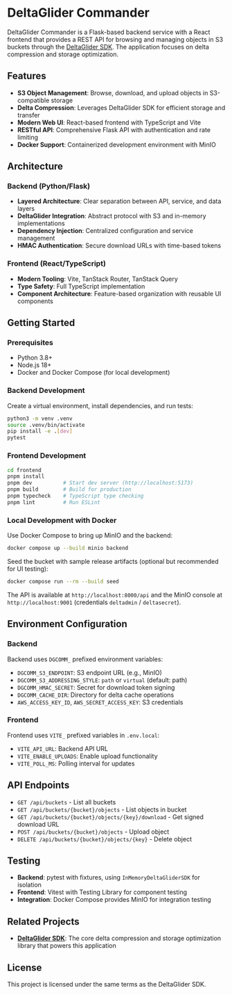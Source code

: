 # DeltaGlider Commander

DeltaGlider Commander is a Flask-based backend service with a React frontend that provides a REST API for browsing and managing objects in S3 buckets through the [DeltaGlider SDK](https://github.com/beshu-tech/deltaglider). The application focuses on delta compression and storage optimization.

## Features

- **S3 Object Management**: Browse, download, and upload objects in S3-compatible storage
- **Delta Compression**: Leverages DeltaGlider SDK for efficient storage and transfer
- **Modern Web UI**: React-based frontend with TypeScript and Vite
- **RESTful API**: Comprehensive Flask API with authentication and rate limiting
- **Docker Support**: Containerized development environment with MinIO

## Architecture

### Backend (Python/Flask)
- **Layered Architecture**: Clear separation between API, service, and data layers
- **DeltaGlider Integration**: Abstract protocol with S3 and in-memory implementations
- **Dependency Injection**: Centralized configuration and service management
- **HMAC Authentication**: Secure download URLs with time-based tokens

### Frontend (React/TypeScript)
- **Modern Tooling**: Vite, TanStack Router, TanStack Query
- **Type Safety**: Full TypeScript implementation
- **Component Architecture**: Feature-based organization with reusable UI components

## Getting Started

### Prerequisites
- Python 3.8+
- Node.js 18+
- Docker and Docker Compose (for local development)

### Backend Development

Create a virtual environment, install dependencies, and run tests:

```bash
python3 -m venv .venv
source .venv/bin/activate
pip install -e .[dev]
pytest
```

### Frontend Development

```bash
cd frontend
pnpm install
pnpm dev          # Start dev server (http://localhost:5173)
pnpm build        # Build for production
pnpm typecheck    # TypeScript type checking
pnpm lint         # Run ESLint
```

### Local Development with Docker

Use Docker Compose to bring up MinIO and the backend:

```bash
docker compose up --build minio backend
```

Seed the bucket with sample release artifacts (optional but recommended for UI testing):

```bash
docker compose run --rm --build seed
```

The API is available at `http://localhost:8000/api` and the MinIO console at `http://localhost:9001` (credentials `deltadmin` / `deltasecret`).

## Environment Configuration

### Backend
Backend uses `DGCOMM_` prefixed environment variables:

- `DGCOMM_S3_ENDPOINT`: S3 endpoint URL (e.g., MinIO)
- `DGCOMM_S3_ADDRESSING_STYLE`: `path` or `virtual` (default: path)
- `DGCOMM_HMAC_SECRET`: Secret for download token signing
- `DGCOMM_CACHE_DIR`: Directory for delta cache operations
- `AWS_ACCESS_KEY_ID`, `AWS_SECRET_ACCESS_KEY`: S3 credentials

### Frontend
Frontend uses `VITE_` prefixed variables in `.env.local`:

- `VITE_API_URL`: Backend API URL
- `VITE_ENABLE_UPLOADS`: Enable upload functionality
- `VITE_POLL_MS`: Polling interval for updates

## API Endpoints

- `GET /api/buckets` - List all buckets
- `GET /api/buckets/{bucket}/objects` - List objects in bucket
- `GET /api/buckets/{bucket}/objects/{key}/download` - Get signed download URL
- `POST /api/buckets/{bucket}/objects` - Upload object
- `DELETE /api/buckets/{bucket}/objects/{key}` - Delete object

## Testing

- **Backend**: pytest with fixtures, using `InMemoryDeltaGliderSDK` for isolation
- **Frontend**: Vitest with Testing Library for component testing
- **Integration**: Docker Compose provides MinIO for integration testing

## Related Projects

- **[DeltaGlider SDK](https://github.com/beshu-tech/deltaglider)**: The core delta compression and storage optimization library that powers this application

## License

This project is licensed under the same terms as the DeltaGlider SDK.
